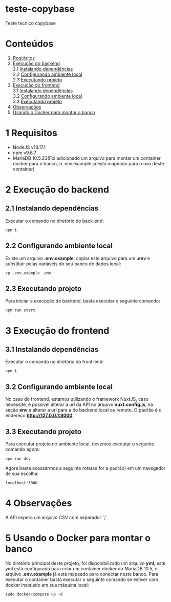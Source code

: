 # teste-copybase

Teste técnico copybase

# Conteúdos

1. [Requisitos](#Requisitos)<br>
2. [Execução do backend](#Execução-do-backend)<br>
   2.1 [Instalando dependências](##Instalando-dependências)<br>
   2.2 [Configurando ambiente local](##Configurando-ambiente-local)<br>
   2.3 [Executando projeto](##Executando-projeto)<br>
3. [Execução do frontend](#Execução-do-frontend)<br>
   3.1 [Instalando dependências](##Instalando-dependências)<br>
   3.2 [Configurando ambiente local](##Configurando-ambiente-local)<br>
   3.3 [Executando projeto](##Executando-projeto)<br>
4. [Observações](#Observações)<br>
5. [Usando o Docker para montar o banco](#Usando-o-Docker-para-montar-o-banco)<br>

# 1 Requisitos

- NodeJS v18.17.1
- npm v9.6.7
- MariaDB 10.5.23(Foi adicionado um arquivo para montar um container docker para o banco, o .env.example já está mapeado para o uso deste container)

# 2 Execução do backend

## 2.1 Instalando dependências

Executar o comando no diretório do back-end:

```console
npm i
```

## 2.2 Configurando ambiente local

Existe um arquivo **.env.example**, copiar este arquivo para um **.env** e substituir pelas variáveis do seu banco de dados local:

```console
cp .env.example .env
```

## 2.3 Executando projeto

Para iniciar a execução do backend, basta executar o seguinte comando:

```console
npm run start
```

# 3 Execução do frontend

## 3.1 Instalando dependências

Executar o comando no diretório do front-end:

```console
npm i
```

## 3.2 Configurando ambiente local

No caso do frontend, estamos utilizando o framework NuxtJS, caso necessite, é possível alterar a url da API no arquivo **nuxt.config.js**, na seção **env** e alterar a url para a do backend local ou remoto. O padrão é o endereço **http://127.0.0.1:8000**.

## 3.3 Executando projeto

Para executar projeto no ambiente local, devemos executar o seguinte comando agora:

```console
npm run dev
```

Agora basta acessarmos a seguinte rota(se for a padrão) em um navegador de sua escolha:

`localhost:3000`

# 4 Observações

A API espera um arquivo CSV com separador ';'.

# 5 Usando o Docker para montar o banco

No diretório principal deste projeto, foi disponibilizado um arquivo **yml**, este yml está configurado para criar um container docker do MariaDB 10.5, o arquivo **.env.example** já está mapeado para conectar neste banco. Para executar o container basta executar o seguinte comando se estiver com docker instalado em sua máquina local:

```console
sudo docker-compose up -d
```

